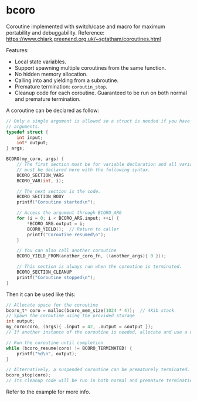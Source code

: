 # bcoro

Coroutine implemented with switch/case and macro for maximum portability and debuggability.
Reference: https://www.chiark.greenend.org.uk/~sgtatham/coroutines.html

Features:

* Local state variables.
* Support spawning multiple coroutines from the same function.
* No hidden memory allocation.
* Calling into and yielding from a subroutine.
* Premature termination: `coroutin_stop`.
* Cleanup code for each coroutine.
  Guaranteed to be run on both normal and premature termination.

A coroutine can be declared as follow:

```c
// Only a single argument is allowed so a struct is needed if you have multiple
// arguments.
typedef struct {
	int input;
	int* output;
} args;

BCORO(my_coro, args) {
    // The first section must be for variable declaration and all variables
    // must be declared here with the following syntax.
	BCORO_SECTION_VARS
	BCORO_VAR(int, i);

    // The next section is the code.
	BCORO_SECTION_BODY
    printf("Coroutine started\n");

    // Access the argument through BCORO_ARG
    for (i = 0; i < BCORO_ARG.input; ++i) {
        *BCORO_ARG.output = i;
        BCORO_YIELD();  // Return to caller
        printf("Coroutine resumed\n");
    }

    // You can also call another coroutine
    BCORO_YIELD_FROM(another_coro_fn, ((another_args){ 0 }));

    // This section is always run when the coroutine is terminated.
	BCORO_SECTION_CLEANUP
    printf("Coroutine stopped\n");
}
```

Then it can be used like this:

```c
// Allocate space for the coroutine
bcoro_t* coro = malloc(bcoro_mem_size(1024 * 4));  // 4Kib stack
// Spawn the coroutine using the provided storage
int output;
my_coro(coro, (args){ .input = 42, .output = &output });
// If another instance of the coroutine is needed, allocate and use a different bcoro_t.

// Run the coroutine until completion
while (bcoro_resume(coro) != BCORO_TERMINATED) {
    printf("%d\n", output);
}

// Alternatively, a suspended coroutine can be prematurely terminated.
bcoro_stop(coro);
// Its cleanup code will be run in both normal and premature termination.
```

Refer to the example for more info.
